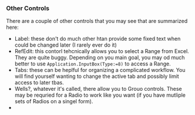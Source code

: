 ### Other Controls

There are a couple of other controls that you may see that are summarized here:

* Label: these don't do much other htan provide some fixed text when could be changed later (I rarely ever do it)
* RefEdit: this contorl tehcnically allows you to select a Range from Excel.  They are quite buggy.  Depending on you main goal, you may od much better to use `Application.InputBox(Type:=8)` to access a Range.
* Tabs: these can be heplful for organizing a complicated workflow.  You will find yourself wanting to change the active tab and possibly limit access to later tbas.
* Wells?, whatever it's called, there allow you to Grouo controls. These may be requried for a Radio to work like you want (if you have mutliple sets of Radios on a singel form).
* 